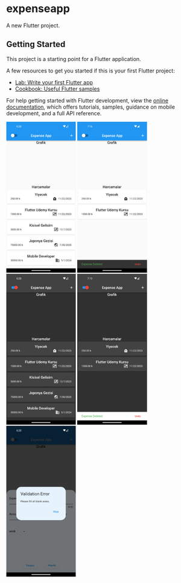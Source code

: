 # expenseapp

A new Flutter project.

## Getting Started

This project is a starting point for a Flutter application.

A few resources to get you started if this is your first Flutter project:

- [Lab: Write your first Flutter app](https://docs.flutter.dev/get-started/codelab)
- [Cookbook: Useful Flutter samples](https://docs.flutter.dev/cookbook)

For help getting started with Flutter development, view the
[online documentation](https://docs.flutter.dev/), which offers tutorials,
samples, guidance on mobile development, and a full API reference.

<img src="assets/11.png" height="400">
<img src="assets/12.png" height="400">
<img src="assets/13.png" height="400">
<img src="assets/14.png" height="400">
<img src="assets/15.png" height="400">
